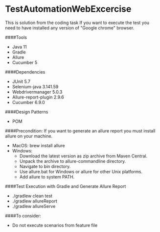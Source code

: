 # TestAutomationWebExcercise
This is solution from the coding task
If you want to execute the test you need to have
installed any version of "Google chrome" browser.

####Tools
* Java 11
* Gradle
* Allure
* Cucumber 5

####Dependencies
* JUnit 5.7
* Selenium-java 3.141.59
* Webdrivermanager 5.0.3
* Allure-report-plugin 2.9.6
* Cucumber 6.9.0

####Design Patterns
* POM

####Precondition: If you want to generate an allure report you must install allure on your machine.
- MacOS: brew install allure
- Windows:
  - Download the latest version as zip archive from Maven Central.
  - Unpack the archive to allure-commandline directory.
  - Navigate to bin directory.
  - Use allure.bat for Windows or allure for other Unix platforms.
  - Add allure to system PATH.
  

####Test Execution with Gradle and Generate Allure Report
- ./gradlew clean test
- ./gradlew allureReport
- ./gradlew allureServe

####To consider:
- Do not execute scenarios from feature file

